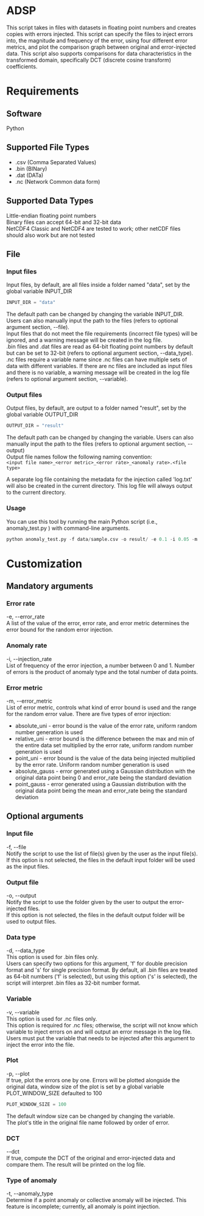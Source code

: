 # ADSP
This script takes in files with datasets in floating point numbers and creates copies with errors injected. This script can specify the files to inject errors into, the magnitude and frequency of the error, using four different error metrics, and plot the comparison graph between original and error-injected data. This script also supports comparisons for data characteristics in the transformed domain, specifically DCT (discrete cosine transform) coefficients.

# Requirements
## Software
Python

## Supported File Types
- .csv (Comma Separated Values)  
- .bin (BINary)  
- .dat (DATa)  
- .nc (Network Common data form)  

## Supported Data Types
Little-endian floating point numbers  
Binary files can accept 64-bit and 32-bit data  
NetCDF4 Classic and NetCDF4 are tested to work; other netCDF files should also work but are not tested


## File
### Input files
Input files, by default, are all files inside a folder named "data", set by the global variable INPUT_DIR
````python
INPUT_DIR = "data"
````
The default path can be changed by changing the variable INPUT_DIR. Users can also manually input the path to the files (refers to optional argument section, --file).  
Input files that do not meet the file requirements (incorrect file types) will be ignored, and a warning message will be created in the log file.  
.bin files and .dat files are read as 64-bit floating point numbers by default but can be set to 32-bit (refers to optional argument section, --data_type).  
.nc files require a variable name since .nc files can have multiple sets of data with different variables. If there are nc files are included as input files and there is no variable, a warning message will be created in the log file (refers to optional argument section, --variable).  

### Output files
Output files, by default, are output to a folder named "result", set by the global variable OUTPUT_DIR
````python
OUTPUT_DIR = "result"
````
The default path can be changed by changing the variable. 
Users can also manually input the path to the files (refers to optional argument section, --output)   
Output file names follow the following naming convention:  
`<input file name>_<error metric>_<error rate>_<anomaly rate>.<file type>`

A separate log file containing the metadata for the injection called 'log.txt' will also be created in the current directory. This log file will always output to the current directory. 

### Usage
You can use this tool by running the main Python script (i.e., anomaly_test.py ) with command-line arguments.
````python
python anomaly_test.py -f data/sample.csv -o result/ -e 0.1 -i 0.05 -m point_gauss -p`
````
# Customization
## Mandatory arguments
### Error rate
-e, --error_rate  
A list of the value of the error, error rate, and error metric determines the error bound for the random error injection. 
### Anomaly rate
-i, --injection_rate  
List of frequency of the error injection, a number between 0 and 1. Number of errors is the product of anomaly type and the total number of data points.
### Error metric  
-m, --error_metric  
List of error metric, controls what kind of error bound is used and the range for the random 
error value. There are five types of error injection:
- absolute_uni - error bound is the value of the error rate, uniform random number generation is used
- relative_uni - error bound is the difference between the max and min of the entire data set multiplied by the error rate, uniform random number generation is used
- point_uni - error bound is the value of the data being injected multiplied by the error rate. Uniform random number generation is used
- absolute_gauss - error generated using a Gaussian distribution with the original data point being 0 and error_rate being the standard deviation
- point_gauss - error generated using a Gaussian distribution with the original data point being the mean and error_rate being the standard deviation

## Optional arguments

### Input file
-f, --file  
Notify the script to use the list of file(s) given by the user as the input file(s).  
If this option is not selected, the files in the default input folder will be used as the input files. 

### Output file
-o, --output  
Notify the script to use the folder given by the user to output the error-injected files.  
If this option is not selected, the files in the default output folder will be used to output files. 

### Data type
-d, --data_type  
This option is used for .bin files only.  
Users can specify two options for this argument, 'f' for double precision format and 's' for single precision format. 
By default, all .bin files are treated as 64-bit numbers ('f' is selected), but using this option ('s' is selected), the script will interpret .bin files as 32-bit number format.  

### Variable
-v, --variable  
This option is used for .nc files only.  
This option is required for .nc files; otherwise, the script will not know which variable to inject errors on and will output an error message in the log file. Users must put the variable that needs to be injected after this argument to inject the error into the file.

### Plot
-p, --plot  
If true, plot the errors one by one. Errors will be plotted alongside the original data, window size of the plot is set by a global variable PLOT_WINDOW_SIZE defaulted to 100
```python
PLOT_WINDOW_SIZE = 100
```
The default window size can be changed by changing the variable.  
The plot's title in the original file name followed by order of error.  
### DCT
--dct  
If true, compute the DCT of the original and error-injected data and compare them. The result will be printed on the log file.

### Type of anomaly
-t, --anomaly_type  
Determine if a point anomaly or collective anomaly will be injected. This feature is incomplete; currently, all anomaly is point injection.


